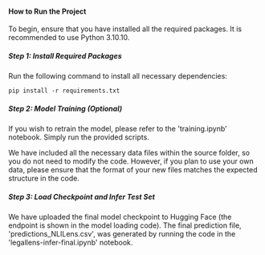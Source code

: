 #### How to Run the Project

To begin, ensure that you have installed all the required packages. It is recommended to use Python 3.10.10.

##### Step 1: Install Required Packages

Run the following command to install all necessary dependencies:

```
pip install -r requirements.txt
```

##### Step 2: Model Training (Optional)

If you wish to retrain the model, please refer to the 'training.ipynb' notebook. Simply run the provided scripts.

We have included all the necessary data files within the source folder, so you do not need to modify the code. However, if you plan to use your own data, please ensure that the format of your new files matches the expected structure in the code.

##### Step 3: Load Checkpoint and Infer Test Set

We have uploaded the final model checkpoint to Hugging Face (the endpoint is shown in the model loading code). The final prediction file, 'predictions_NLILens.csv', was generated by running the code in the 'legallens-infer-final.ipynb' notebook.
